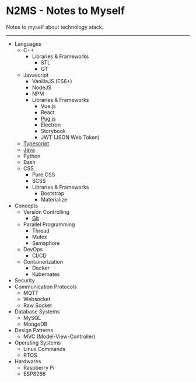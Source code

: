 
# N2MS - Notes to Myself

Notes to myself about technology stack.

---

* Languages
  * C++
    * Libraries & Frameworks
      * STL
      * QT
  * Javascript
    * VanillaJS (ES6+)
    * NodeJS
    * NPM
    * Libraries & Frameworks
      * Vue.js
      * React
      * [Pug.js](Languages/Javascript/Libraries%20&%20Frameworks/Pug.js/README.md)
      * Electron
      * Storybook
      * JWT (JSON Web Token)
  * [Typescript](Languages/Typescript/README.md)
  * [Java](Languages/Java/README.md)
  * Python
  * Bash
  * CSS
    * Pure CSS
    * SCSS
    * Libraries & Frameworks
      * Bootstrap
      * Materialize
* Concepts
  * Version Controlling
    * [Git](Concepts/Version%20Controlling/Git/README.md)
  * Parallel Programming
    * Thread
    * Mutex
    * Semaphore
  * DevOps
    * CI/CD
  * Containerization
    * Docker
    * Kubernates
* Security
* Communication Protocols
  * MQTT
  * Websocket
  * Raw Socket
* Database Systems
  * MySQL
  * MongoDB
* Design Patterns
  * MVC (Model-View-Controller)
* Operating Systems
  * Linux Commands
  * RTOS
* Hardwares
  * Raspberry Pi
  * ESP8266
  
